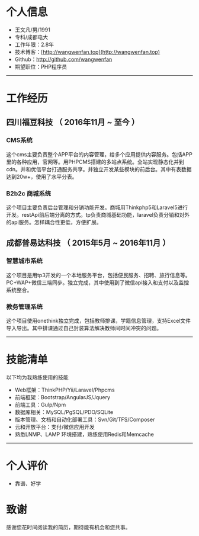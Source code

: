 # 个人信息

 - 王文凡/男/1991 
 - 专科/成都电大 
 - 工作年限：2.8年
 - 技术博客：[http://wangwenfan.top](http://wangwenfan.top) 
 - Github：[http://github.com/wangwenfan ](http://github.com/wangwenfan )
 - 期望职位：PHP程序员

---

# 工作经历

## 四川福豆科技 （ 2016年11月 ~ 至今 ）

### CMS系统 
这个cms主要负责整个APP平台的内容管理，给多个应用提供内容服务。包括APP里的各种应用，官网等。用PHPCMS搭建的多站点系统。全站实现静态化并到cdn。并和优信平台打通服务共享。并独立开发某些模块的前后台。其中有表数据达到20w+，使用了水平分表。


### B2b2c 商城系统
这个项目主要负责后台管理和分销功能开发。商城用Thinkphp5和Laravel5进行开发。restApi前后端分离的方式。tp负责商城基础功能，laravel负责分销和对外的api服务。怎样耦合性更低，方便扩展。

 
## 成都普易达科技 （ 2015年5月 ~ 2016年11月 ）

### 智慧城市系统 
这个项目是用tp3开发的一个本地服务平台，包括便民服务、招聘、旅行信息等。PC+WAP+微信三端同步。独立完成，其中使用到了微信api接入和支付以及监控系统整合。


### 教务管理系统 
这个项目使用onethink独立完成，包括教师排课，学籍信息管理，支持Excel文件导入导出。其中排课通过自己封装算法解决教师间时间冲突的问题。

---

# 技能清单

以下均为我熟练使用的技能

- Web框架：ThinkPHP/Yii/Laravel/Phpcms
- 前端框架：Bootstrap/AngularJS/Jquery
- 前端工具：Gulp/Npm
- 数据库相关：MySQL/PgSQL/PDO/SQLite
- 版本管理、文档和自动化部署工具：Svn/Git/TFS/Composer
- 云和开放平台：支付/微信应用开发
- 熟悉LNMP、LAMP 环境搭建，熟练使用Redis和Memcache

---

# 个人评价

- 靠谱、好学

# 致谢
感谢您花时间阅读我的简历，期待能有机会和您共事。

